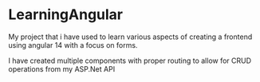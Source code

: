 # LearningAngular

My project that i have used to learn various aspects of creating a frontend using angular 14 with a focus on forms.

I have created multiple components with proper routing to allow for CRUD operations from my ASP.Net API
